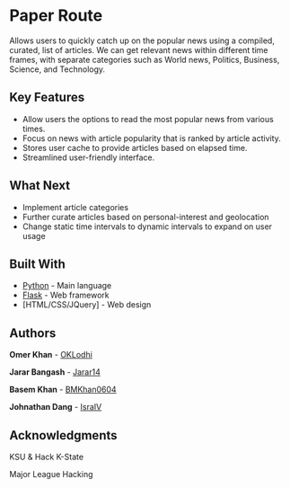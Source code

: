 # Paper Route
Allows users to quickly catch up on the popular news using a compiled, curated, list of articles. We can get relevant news within different time frames, with separate categories such as World news, Politics, Business, Science, and Technology.

## Key Features
* Allow users the options to read the most popular news from various times.
* Focus on news with article popularity that is ranked by article activity.
* Stores user cache to provide articles based on elapsed time.
* Streamlined user-friendly interface.

## What Next
* Implement article categories
* Further curate articles based on personal-interest and geolocation
* Change static time intervals to dynamic intervals to expand on user usage

## Built With
* [Python](https://www.python.org/) - Main language
* [Flask](http://flask.pocoo.org/) - Web framework
* [HTML/CSS/JQuery] - Web design

## Authors
**Omer Khan** - [OKLodhi](https://github.com/oklodhi)

**Jarar Bangash** - [Jarar14](https://github.com/Jarar14)

**Basem Khan** - [BMKhan0604](https://github.com/bmkhan0604)

**Johnathan Dang** - [IsraIV](https://github.com/IsraIV)

## Acknowledgments
KSU & Hack K-State

Major League Hacking
